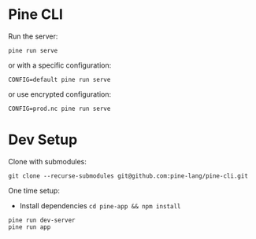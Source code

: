 # Pine CLI

Run the server:

```
pine run serve
```

or with a specific configuration:

```
CONFIG=default pine run serve
```

or use encrypted configuration:

```
CONFIG=prod.nc pine run serve
```

# Dev Setup

Clone with submodules:

```
git clone --recurse-submodules git@github.com:pine-lang/pine-cli.git
```

One time setup:

- Install dependencies `cd pine-app && npm install`

```
pine run dev-server
pine run app
```
